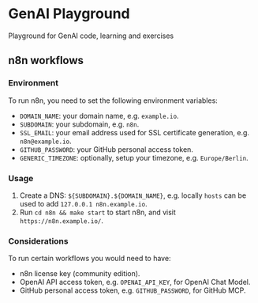 
# GenAI Playground

Playground for GenAI code, learning and exercises

## n8n workflows

### Environment

To run n8n, you need to set the following environment variables:

- `DOMAIN_NAME`: your domain name, e.g. `example.io`.
- `SUBDOMAIN`: your subdomain, e.g. `n8n`.
- `SSL_EMAIL`: your email address used for SSL certificate generation, e.g. `n8n@example.io`.
- `GITHUB_PASSWORD`: your GitHub personal access token.
- `GENERIC_TIMEZONE`: optionally, setup your timezone, e.g. `Europe/Berlin`.

### Usage

1. Create a DNS: `${SUBDOMAIN}.${DOMAIN_NAME}`, e.g. locally `hosts` can be used to add `127.0.0.1 n8n.example.io`.
2. Run `cd n8n && make start` to start n8n, and visit `https://n8n.example.io/`.

### Considerations

To run certain workflows you would need to have:

- n8n license key (community edition).
- OpenAI API access token, e.g. `OPENAI_API_KEY`, for OpenAI Chat Model.
- GitHub personal access token, e.g. `GITHUB_PASSWORD`, for GitHub MCP.

